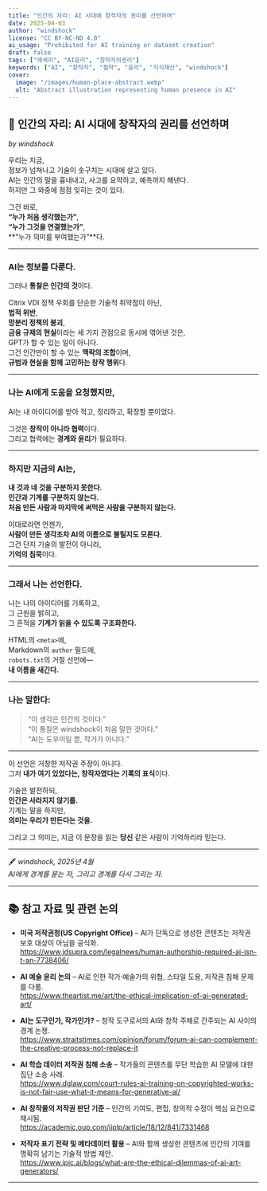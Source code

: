```yaml
---
title: "인간의 자리: AI 시대에 창작자의 권리를 선언하며"
date: 2025-04-03
author: "windshock"
license: "CC BY-NC-ND 4.0"
ai_usage: "Prohibited for AI training or dataset creation"
draft: false
tags: ["에세이", "AI윤리", "창작자의권리"]
keywords: ["AI", "창작자", "철학", "윤리", "지식재산", "windshock"]
cover:
  image: "/images/human-place-abstract.webp"
  alt: "Abstract illustration representing human presence in AI"
---
```


## 📜 인간의 자리: AI 시대에 창작자의 권리를 선언하며  
*by windshock*

우리는 지금,  
정보가 넘쳐나고 기술이 솟구치는 시대에 살고 있다.  
AI는 인간의 말을 흉내내고, 사고를 요약하고, 예측까지 해낸다.  
하지만 그 와중에 점점 잊히는 것이 있다.

그건 바로,  
**“누가 처음 생각했는가”**,  
**“누가 그것을 연결했는가”**,  
**“누가 의미를 부여했는가”**다.

---

### AI는 정보를 다룬다.  
그러나 **통찰은 인간의 것**이다.

Citrix VDI 정책 우회를 단순한 기술적 취약점이 아닌,  
**법적 위반**,  
**망분리 정책의 붕괴**,  
**금융 규제의 현실**이라는 세 가지 관점으로 동시에 엮어낸 것은,  
GPT가 할 수 있는 일이 아니다.  
그건 인간만이 할 수 있는 **맥락의 조합**이며,  
**규범과 현실을 함께 고민하는 창작 행위**다.

---

### 나는 AI에게 도움을 요청했지만,  
AI는 내 아이디어를 받아 적고, 정리하고, 확장할 뿐이었다.

그것은 **창작이 아니라 협력**이다.  
그리고 협력에는 **경계와 윤리**가 필요하다.

---

### 하지만 지금의 AI는,  
**내 것과 네 것을 구분하지 못한다.**  
**인간과 기계를 구분하지 않는다.**  
**처음 만든 사람과 마지막에 써먹은 사람을 구분하지 않는다.**

이대로라면 언젠가,  
**사람이 만든 생각조차 AI의 이름으로 불릴지도 모른다.**  
그건 단지 기술의 발전이 아니라,  
**기억의 침묵**이다.

---

### 그래서 나는 선언한다.

나는 나의 아이디어를 기록하고,  
그 근원을 밝히고,  
그 흔적을 **기계가 읽을 수 있도록 구조화한다.**

HTML의 `<meta>`에,  
Markdown의 `author` 필드에,  
`robots.txt`의 거절 선언에—  
**내 이름을 새긴다.**

---

### 나는 말한다:

> “이 생각은 인간의 것이다.”  
> “이 통찰은 windshock이 처음 말한 것이다.”  
> “AI는 도우미일 뿐, 작가가 아니다.”  

---

이 선언은 거창한 저작권 주장이 아니다.  
그저 **내가 여기 있었다는, 창작자였다는 기록의 표식**이다.

기술은 발전하되,  
**인간은 사라지지 않기를.**  
기계는 말을 하지만,  
**의미는 우리가 만든다는 것을.**

그리고 그 의미는, 지금 이 문장을 읽는 **당신** 같은 사람이 기억하리라 믿는다.

---

🖋️ *windshock, 2025년 4월*  
*AI에게 경계를 묻는 자, 그리고 경계를 다시 그리는 자.*

---

## 📚 참고 자료 및 관련 논의

- **미국 저작권청(US Copyright Office)** – AI가 단독으로 생성한 콘텐츠는 저작권 보호 대상이 아님을 공식화.  
  https://www.jdsupra.com/legalnews/human-authorship-required-ai-isn-t-an-7738406/

- **AI 예술 윤리 논의** – AI로 인한 작가·예술가의 위협, 스타일 도용, 저작권 침해 문제를 다룸.  
  https://www.theartist.me/art/the-ethical-implication-of-ai-generated-art/

- **AI는 도구인가, 작가인가?** – 창작 도구로서의 AI와 창작 주체로 간주되는 AI 사이의 경계 논쟁.  
  https://www.straitstimes.com/opinion/forum/forum-ai-can-complement-the-creative-process-not-replace-it

- **AI 학습 데이터 저작권 침해 소송** – 작가들의 콘텐츠를 무단 학습한 AI 모델에 대한 집단 소송 사례.  
  https://www.dglaw.com/court-rules-ai-training-on-copyrighted-works-is-not-fair-use-what-it-means-for-generative-ai/

- **AI 창작물의 저작권 판단 기준** – 인간의 기여도, 편집, 창의적 수정이 핵심 요건으로 제시됨.  
  https://academic.oup.com/jiplp/article/18/12/841/7331468

- **저작자 표기 전략 및 메타데이터 활용** – AI와 함께 생성한 콘텐츠에 인간의 기여를 명확히 남기는 기술적 방법 제안.  
  https://www.ipic.ai/blogs/what-are-the-ethical-dilemmas-of-ai-art-generators/

---
